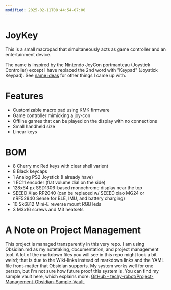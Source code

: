 ```yaml
---
modified: 2025-02-11T08:44:54-07:00
---
```

# JoyKey
This is a small macropad that simultaneously acts as game controller and an entertainment device. 

The name is inspired by the Nintendo JoyCon portmanteau (Joystick Controller) except I have replaced the 2nd word with "Keypad" (Joystick Keypad). See [name ideas](name%20ideas.md) for other things I came up with.

# Features
- Customizable macro pad using KMK firmware
- Game controller mimicking a joy-con
- Offline games that can be played on the display with no connections
- Small handheld size
- Linear keys


# BOM
- 8 Cherry mx Red keys with clear shell varient
- 8 Black keycaps
- 1 Analog PS2 Joystick (I already have)
- 1 EC11 encoder (flat volume dial on the side)
- 128x64 px SSD1306-based monochrome display near the top
- SEEED Xiao RP2040 (can be replaced w/ SEEED xiao MG24 or nRF52840 Sense for BLE, IMU, and battery charging)
- 10 Sk6812 Mini-E reverse mount RGB leds
- 3 M3x16 screws and M3 heatsets

# A Note on Project Management
This project is managed transparently in this very repo. I am using Obsidian.md as my notetaking, documentation, and project management tool. A lot of the markdown files you will see in this repo might look a bit weird; that is due to the Wiki-links instead of markdown links and the YAML file front-matter that Obsidian supports. My system works well for one person, but I'm not sure how future proof this system is. You can find my sample vault here, which explains more: [GitHub - techy-robot/Project-Management-Obsidian-Sample-Vault](https://github.com/techy-robot/Project-Management-Obsidian-Sample-Vault). 
